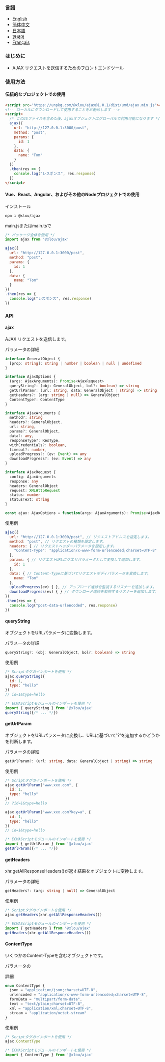 ### 言語

* [English](https://github.com/omlou/ajax#readme)
* [简体中文](https://github.com/omlou/ajax/blob/master/public/markdowns/readme-zh.md)
* [日本語](https://github.com/omlou/ajax/blob/master/public/markdowns/readme-ja.md)
* [한국어](https://github.com/omlou/ajax/blob/master/public/markdowns/readme-ko.md)
* [Français](https://github.com/omlou/ajax/blob/master/public/markdowns/readme-fr.md)

### はじめに

* AJAX リクエストを送信するためのフロントエンドツール

### 使用方法

#### 伝統的なプロジェクトでの使用

```html
<script src="https://unpkg.com/@xlou/ajax@1.0.1/dist/umd/ajax.min.js"></script>
<!-- ローカルにダウンロードして使用することをお勧めします -->
<script>
  /* このJSファイルを含めた後、ajaxオブジェクトはグローバルで利用可能になります */
  ajax({
    url: "http://127.0.0.1:3000/post",
    method: "post",
    params: {
      id: 1
    },
    data: {
      name: "Tom"
    }
  })
  .then(res => {
    console.log("レスポンス", res.response)
  })
</script>
```

#### Vue、React、Angular、およびその他のNodeプロジェクトでの使用

インストール

```bash
npm i @xlou/ajax
```

main.jsまたはmain.tsで

```javascript
/* パッケージ全体を使用 */
import ajax from '@xlou/ajax'

ajax({
  url: "http://127.0.0.1:3000/post",
  method: "post",
  params: {
    id: 1
  },
  data: {
    name: "Tom"
  }
})
.then(res => {
  console.log("レスポンス", res.response)
})
```

### API

#### ajax

AJAX リクエストを送信します。

パラメータの詳細

```typescript
interface GeneralObject {
  [prop: string]: string | number | boolean | null | undefined
}

interface AjaxOptions {
  (args: AjaxArguments): Promise<AjaxRequest>
  queryString?: (obj: GeneralObject, bol?: boolean) => string
  getUrlParam?: (url: string, data: GeneralObject | string) => string
  getHeaders?: (arg: string | null) => GeneralObject
  ContentType?: ContentType
}

interface AjaxArguments {
  method?: string
  headers?: GeneralObject,
  url: string,
  params?: GeneralObject,
  data?: any,
  responseType?: ResType,
  withCredentials?: boolean,
  timeout?: number,
  uploadProgress?: (ev: Event) => any
  downloadProgress?: (ev: Event) => any
}

interface AjaxRequest {
  config: AjaxArguments
  response: any
  headers: GeneralObject
  request: XMLHttpRequest
  status: number
  statusText: string
}

const ajax: AjaxOptions = function(args: AjaxArguments): Promise<AjaxRequest>
```

使用例

```javascript
ajax({
  url: "http://127.0.0.1:3000/post", // リクエストアドレスを指定します。
  method: "post", // リクエストの種類を設定します。
  headers: { // リクエストヘッダーパラメータを設定します。
    "Content-Type": "application/x-www-form-urlencoded;charset=UTF-8"
  },
  params: { // リクエストURLにクエリパラメータとして変換して追加します。
    id: 1
  },
  data: { // Content-Typeに基づいてリクエストボディパラメータを変換します。
    name: "Tom"
  },
  uploadProgress(ev) { }, // アップロード進捗を監視するリスナーを追加します。
  downloadProgress(ev) { } // ダウンロード進捗を監視するリスナーを追加します。
})
.then(res => {
  console.log("post-data-urlencoded", res.response)
})
```

#### queryString

オブジェクトをURLパラメータに変換します。

パラメータの詳細

```typescript
queryString?: (obj: GeneralObject, bol?: boolean) => string
```

使用例

```javascript
/* Scriptタグのインポートを使用 */
ajax.queryString({
  id: 1,
  type: "hello"
})
// id=1&type=hello

/* ECMAScriptモジュールのインポートを使用 */
import { queryString } from '@xlou/ajax'
queryString({/* ... */})
```

#### getUrlParam

オブジェクトをURLパラメータに変換し、URLに基づいて'?'を追加するかどうかを判断します。

パラメータの詳細

```typescript
getUrlParam?: (url: string, data: GeneralObject | string) => string
```

使用例

```javascript
/* Scriptタグのインポートを使用 */
ajax.getUrlParam("www.xxx.com", {
  id: 1,
  type: "hello"
})
// ?id=1&type=hello

ajax.getUrlParam("www.xxx.com?key=a", {
  id: 1,
  type: "hello"
})
// id=1&type=hello

/* ECMAScriptモジュールのインポートを使用 */
import { getUrlParam } from '@xlou/ajax'
getUrlParam({/* ... */})
```

#### getHeaders

xhr.getAllResponseHeaders()が返す結果をオブジェクトに変換します。

パラメータの詳細

```typescript
getHeaders?: (arg: string | null) => GeneralObject
```

使用例

```javascript
/* Scriptタグのインポートを使用 */
ajax.getHeaders(xhr.getAllResponseHeaders())

/* ECMAScriptモジュールのインポートを使用 */
import { getHeaders } from '@xlou/ajax'
getHeaders(xhr.getAllResponseHeaders())
```

#### ContentType

いくつかのContent-Typeを含むオブジェクトです。

パラメータの

詳細

```typescript
enum ContentType {
  json = "application/json;charset=UTF-8",
  urlencoded = "application/x-www-form-urlencoded;charset=UTF-8",
  formData = "multipart/form-data",
  text = "text/plain;charset=UTF-8",
  xml = "application/xml;charset=UTF-8",
  stream = "application/octet-stream"
}
```

使用例

```javascript
/* Scriptタグのインポートを使用 */
ajax.ContentType

/* ECMAScriptモジュールのインポートを使用 */
import { ContentType } from '@xlou/ajax'
```